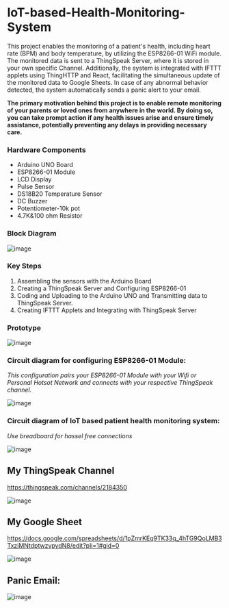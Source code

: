 # IoT-based-Health-Monitoring-System
This project enables the monitoring of a patient's health, including heart rate (BPM) and body temperature, by utilizing the ESP8266-01 WiFi module. The monitored data is sent to a ThingSpeak Server, where it is stored in your own specific Channel. Additionally, the system is integrated with IFTTT applets using ThingHTTP and React, facilitating the simultaneous update of the monitored data to Google Sheets. In case of any abnormal behavior detected, the system automatically sends a panic alert to your email. 

**The primary motivation behind this project is to enable remote monitoring of your parents or loved ones from anywhere in the world. By doing so, you can take prompt action if any health issues arise and ensure timely assistance, potentially preventing any delays in providing necessary care.**

### Hardware Components
* Arduino UNO Board
* ESP8266-01 Module
* LCD Display
* Pulse Sensor
* DS18B20 Temperature Sensor
* DC Buzzer
* Potentiometer-10k pot
* 4.7K&100 ohm Resistor

### Block Diagram
![image](https://github.com/Sivaramasaran2773/IoT-based-Health-Monitoring-System/assets/96780921/eccd212c-a4f9-423f-adb2-babc68e08336)

### Key Steps
1. Assembling the sensors with the Arduino Board
2. Creating a ThingSpeak Server and Configuring ESP8266-01
3. Coding and Uploading to the Arduino UNO and Transmitting data to ThingSpeak Server.
4. Creating IFTTT Applets and Integrating with ThingSpeak Server

### Prototype
![image](https://github.com/Sivaramasaran2773/IoT-based-Health-Monitoring-System/assets/96780921/132d1c21-97ea-4b24-8c45-2ecd87e79045)

### Circuit diagram for configuring ESP8266-01 Module:
*This configuration pairs your ESP8266-01 Module with your Wifi or Personal Hotsot Network and connects with your respective ThingSpeak channel.*

![image](https://github.com/Sivaramasaran2773/IoT-based-Health-Monitoring-System/assets/96780921/4ae2b52c-8213-42d3-9c27-a847561ba50a)

### Circuit diagram of IoT based patient health monitoring system:
*Use breadboard for hassel free connections*

![image](https://github.com/Sivaramasaran2773/IoT-based-Health-Monitoring-System/assets/96780921/2f50f3ac-5eb9-43bd-afaf-586879a551cb)


## My ThingSpeak Channel
https://thingspeak.com/channels/2184350

![image](https://github.com/Sivaramasaran2773/IoT-based-Health-Monitoring-System/assets/96780921/7af062de-b062-4ae6-a33e-68c382c920ad)

## My Google Sheet
https://docs.google.com/spreadsheets/d/1pZmrKEq9TK33q_4hTG9QoLMB3TxziMNtdptwzvpydN8/edit?pli=1#gid=0

![image](https://github.com/Sivaramasaran2773/IoT-based-Health-Monitoring-System/assets/96780921/37e2dda8-b977-4006-a633-f4b6e2ce277a)

## Panic Email:

![image](https://github.com/Sivaramasaran2773/IoT-based-Health-Monitoring-System/assets/96780921/61a4ff62-f7b1-4578-84de-6f1eb8767711)

